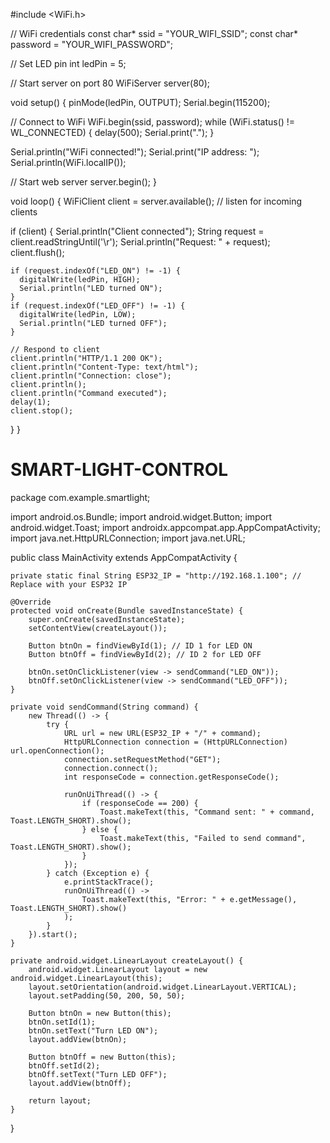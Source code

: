 #include <WiFi.h>

// WiFi credentials
const char* ssid = "YOUR_WIFI_SSID";
const char* password = "YOUR_WIFI_PASSWORD";

// Set LED pin
int ledPin = 5;

// Start server on port 80
WiFiServer server(80);

void setup() {
  pinMode(ledPin, OUTPUT);
  Serial.begin(115200);

  // Connect to WiFi
  WiFi.begin(ssid, password);
  while (WiFi.status() != WL_CONNECTED) {
    delay(500);
    Serial.print(".");
  }

  Serial.println("WiFi connected!");
  Serial.print("IP address: ");
  Serial.println(WiFi.localIP());

  // Start web server
  server.begin();
}

void loop() {
  WiFiClient client = server.available(); // listen for incoming clients

  if (client) {
    Serial.println("Client connected");
    String request = client.readStringUntil('\r');
    Serial.println("Request: " + request);
    client.flush();

    if (request.indexOf("LED_ON") != -1) {
      digitalWrite(ledPin, HIGH);
      Serial.println("LED turned ON");
    }
    if (request.indexOf("LED_OFF") != -1) {
      digitalWrite(ledPin, LOW);
      Serial.println("LED turned OFF");
    }

    // Respond to client
    client.println("HTTP/1.1 200 OK");
    client.println("Content-Type: text/html");
    client.println("Connection: close");
    client.println();
    client.println("Command executed");
    delay(1);
    client.stop();
  }
}
# SMART-LIGHT-CONTROL
package com.example.smartlight;

import android.os.Bundle;
import android.widget.Button;
import android.widget.Toast;
import androidx.appcompat.app.AppCompatActivity;
import java.net.HttpURLConnection;
import java.net.URL;

public class MainActivity extends AppCompatActivity {

    private static final String ESP32_IP = "http://192.168.1.100"; // Replace with your ESP32 IP

    @Override
    protected void onCreate(Bundle savedInstanceState) {
        super.onCreate(savedInstanceState);
        setContentView(createLayout());

        Button btnOn = findViewById(1); // ID 1 for LED ON
        Button btnOff = findViewById(2); // ID 2 for LED OFF

        btnOn.setOnClickListener(view -> sendCommand("LED_ON"));
        btnOff.setOnClickListener(view -> sendCommand("LED_OFF"));
    }

    private void sendCommand(String command) {
        new Thread(() -> {
            try {
                URL url = new URL(ESP32_IP + "/" + command);
                HttpURLConnection connection = (HttpURLConnection) url.openConnection();
                connection.setRequestMethod("GET");
                connection.connect();
                int responseCode = connection.getResponseCode();

                runOnUiThread(() -> {
                    if (responseCode == 200) {
                        Toast.makeText(this, "Command sent: " + command, Toast.LENGTH_SHORT).show();
                    } else {
                        Toast.makeText(this, "Failed to send command", Toast.LENGTH_SHORT).show();
                    }
                });
            } catch (Exception e) {
                e.printStackTrace();
                runOnUiThread(() ->
                    Toast.makeText(this, "Error: " + e.getMessage(), Toast.LENGTH_SHORT).show()
                );
            }
        }).start();
    }

    private android.widget.LinearLayout createLayout() {
        android.widget.LinearLayout layout = new android.widget.LinearLayout(this);
        layout.setOrientation(android.widget.LinearLayout.VERTICAL);
        layout.setPadding(50, 200, 50, 50);

        Button btnOn = new Button(this);
        btnOn.setId(1);
        btnOn.setText("Turn LED ON");
        layout.addView(btnOn);

        Button btnOff = new Button(this);
        btnOff.setId(2);
        btnOff.setText("Turn LED OFF");
        layout.addView(btnOff);

        return layout;
    }
}
